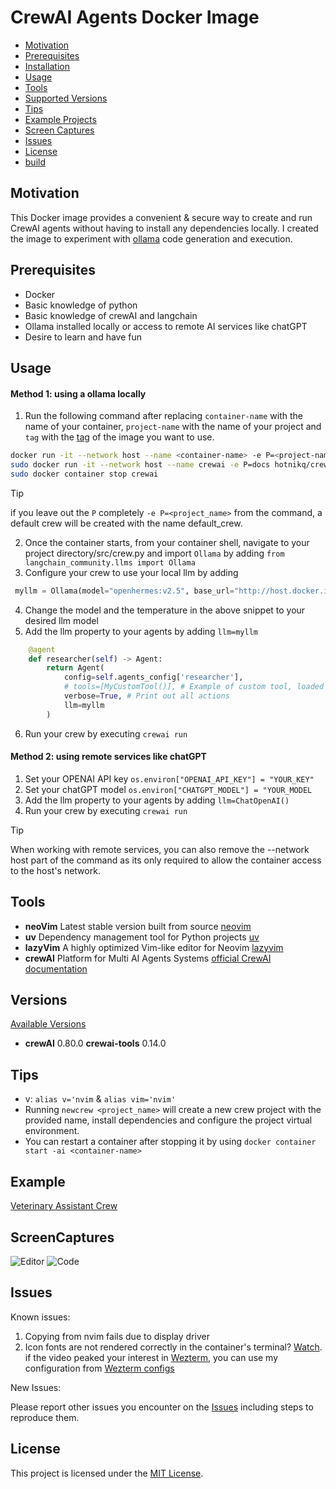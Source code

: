 # CrewAI Agents Docker Image

- [Motivation](#motivation)
- [Prerequisites](#prerequisites)
- [Installation](#installation)
- [Usage](#usage)
- [Tools](#tools)
- [Supported Versions](#versions)
- [Tips](#tips)
- [Example Projects](#examples)
- [Screen Captures](#screencaptures)
- [Issues](#issues)
- [License](#license)
- [build](/build)

## Motivation

This Docker image provides a convenient & secure way to create and run CrewAI agents without having to install any dependencies locally. I created the image to experiment with [ollama](https://ollama.com/) code generation and execution.

## Prerequisites

- Docker
- Basic knowledge of python
- Basic knowledge of crewAI and langchain
- Ollama installed locally or access to remote AI services like chatGPT
- Desire to learn and have fun

## Usage

#### Method 1: using a ollama locally

1. Run the following command after replacing `container-name` with the name of your container, `project-name` with the name of your project and `tag` with the [tag](https://hub.docker.com/r/hotnikq/crewai/tags) of the image you want to use.

```bash
docker run -it --network host --name <container-name> -e P=<project-name> hotnikq/crewai:<tag> bash
sudo docker run -it --network host --name crewai -e P=docs hotnikq/crewai bash
sudo docker container stop crewai
```

> [!TIP]
> if you leave out the `P` completely `-e P=<project_name>` from the command, a default crew will be created with the name default_crew.

2. Once the container starts, from your container shell, navigate to your project directory/src/crew.py and import `Ollama` by adding `from langchain_community.llms import Ollama`
3. Configure your crew to use your local llm by adding

```python
 myllm = Ollama(model="openhermes:v2.5", base_url="http://host.docker.internal:11434", temperature=0)
```

4. Change the model and the temperature in the above snippet to your desired llm model
5. Add the llm property to your agents by adding `llm=myllm`

```python
    @agent
    def researcher(self) -> Agent:
        return Agent(
            config=self.agents_config['researcher'],
            # tools=[MyCustomTool()], # Example of custom tool, loaded on the beginning of file
            verbose=True, # Print out all actions
            llm=myllm
        )

```

6. Run your crew by executing `crewai run`

#### Method 2: using remote services like chatGPT

1. Set your OPENAI API key `os.environ["OPENAI_API_KEY"] = "YOUR_KEY"`
2. Set your chatGPT model `os.environ["CHATGPT_MODEL"] = "YOUR_MODEL`
3. Add the llm property to your agents by adding `llm=ChatOpenAI()`
4. Run your crew by executing `crewai run`

> [!TIP]
> When working with remote services, you can also remove the --network host part of the command as its only required to allow
> the container access to the host's network.

## Tools

- **neoVim** Latest stable version built from source [neovim](https://github.com/neovim/neovim)
- **uv** Dependency management tool for Python projects [uv](https://github.com/astral-sh/uv/)
- **lazyVim** A highly optimized Vim-like editor for Neovim [lazyvim](https://www.lazyvim.org/)
- **crewAI** Platform for Multi AI Agents Systems [official CrewAI documentation](https://docs.crewai.com/)

## Versions

[Available Versions](https://hub.docker.com/r/hotnikq/crewai/tags)

- **crewAI** 0.80.0 **crewai-tools** 0.14.0


## Tips

- v: `alias v='nvim` & `alias vim='nvim'`
- Running `newcrew <project_name>` will create a new crew project with the provided name, install dependencies and configure the project virtual environment.
- You can restart a container after stopping it by using `docker container start -ai <container-name>`

## Example

[Veterinary Assistant Crew](https://github.com/hotnikq/veterinary_assistant)

## ScreenCaptures

![Editor](assets/nvim-main.png)
![Code](assets/code-action.png)

## Issues

Known issues:

1. Copying from nvim fails due to display driver
2. Icon fonts are not rendered correctly in the container's terminal? [Watch](https://www.youtube.com/watch?v=mQdB_kHyZn8). if the video peaked your interest in [Wezterm](https://wezfurlong.org/wezterm/index.html), you can use my configuration from [Wezterm configs](https://github.com/hotnikq/wezterm)

New Issues:

Please report other issues you encounter on the [Issues](https://github.com/hotnikq/crewai-docker-image/issues) including steps to reproduce them.

## License

This project is licensed under the [MIT License](https://github.com/hotnikq/crewai-docker-image/blob/main/LICENSE.md).
